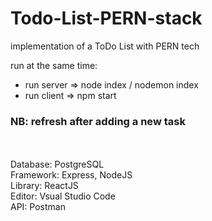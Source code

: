 # Todo-List-PERN-stack
implementation of a ToDo List with PERN tech

run at the same time: <br> 
- run server => node index / nodemon index  
- run client => npm start 

### NB: refresh after adding a new task 
<br> <br>
Database: PostgreSQL <br>
Framework: Express, NodeJS <br>
Library: ReactJS <br>
Editor: Vsual Studio Code <br>
API: Postman  <br>
